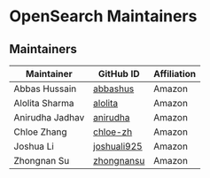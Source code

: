 # OpenSearch Maintainers

## Maintainers
| Maintainer | GitHub ID | Affiliation |
| --------------- | --------- | ----------- |
| Abbas Hussain | [abbashus](https://github.com/abbashus) | Amazon |
| Alolita Sharma | [alolita](https://github.com/alolita) | Amazon |
| Anirudha Jadhav | [anirudha](https://github.com/anirudha) | Amazon | 
| Chloe Zhang | [chloe-zh](https://github.com/chloe-zh) | Amazon |
| Joshua Li | [joshuali925](https://github.com/joshuali925) | Amazon |
| Zhongnan Su | [zhongnansu](https://github.com/CEHENKLE) | Amazon |


